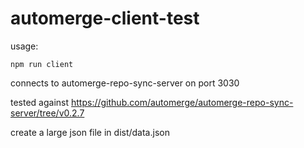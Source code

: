 # automerge-client-test

usage:
```
npm run client
```

connects to automerge-repo-sync-server on port 3030

tested against https://github.com/automerge/automerge-repo-sync-server/tree/v0.2.7

create a large json file in dist/data.json
